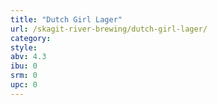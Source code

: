 ```yaml
---
title: "Dutch Girl Lager"
url: /skagit-river-brewing/dutch-girl-lager/
category: 
style: 
abv: 4.3
ibu: 0
srm: 0
upc: 0
---
```


